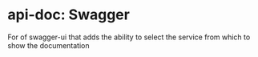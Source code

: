 # api-doc: Swagger

For of swagger-ui that adds the ability to select the service from which to show the documentation
